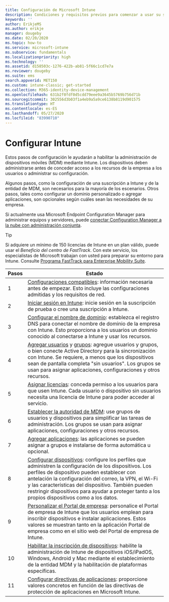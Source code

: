 ```yaml
---
title: Configuración de Microsoft Intune
description: Condiciones y requisitos previos para comenzar a usar su suscripción de Intune
keywords: ''
author: ErikjeMS
ms.author: erikje
manager: dougeby
ms.date: 02/20/2020
ms.topic: how-to
ms.service: microsoft-intune
ms.subservice: fundamentals
ms.localizationpriority: high
ms.technology: ''
ms.assetid: d158503c-1276-422b-ab81-5f66c1cd7e7a
ms.reviewer: dougeby
ms.suite: ems
search.appverid: MET150
ms.custom: intune-classic; get-started
ms.collection: M365-identity-device-management
ms.openlocfilehash: 631b2f0fdf0d5cdd79eee9a3645b5769b756d71b
ms.sourcegitcommit: 302556d3b03f1a4eb9a5a9ce6138b8119d901575
ms.translationtype: HT
ms.contentlocale: es-ES
ms.lasthandoff: 05/27/2020
ms.locfileid: "83990710"
---
```

# <a name="set-up-intune"></a>Configurar Intune

Estos pasos de configuración le ayudarán a habilitar la administración de dispositivos móviles (MDM) mediante Intune. Los dispositivos deben administrarse antes de conceder acceso a los recursos de la empresa a los usuarios o administrar su configuración.

Algunos pasos, como la configuración de una suscripción a Intune y de la entidad de MDM, son necesarios para la mayoría de los escenarios. Otros pasos, tales como configurar un dominio personalizado o agregar aplicaciones, son opcionales según cuáles sean las necesidades de su empresa.

Si actualmente usa Microsoft Endpoint Configuration Manager para administrar equipos y servidores, puede [conectar Configuration Manager a la nube con administración conjunta](https://docs.microsoft.com/configmgr/comanage/overview).

>[!TIP]
>Si adquiere un mínimo de 150 licencias de Intune en un plan válido, puede usar el *Beneficio del centro de FastTrack*. Con este servicio, los especialistas de Microsoft trabajan con usted para preparar su entorno para Intune. Consulte [Programa FastTrack para Enterprise Mobility Suite](https://docs.microsoft.com/enterprise-mobility-security/Solutions/enterprise-mobility-fasttrack-program).

| Pasos | Estado  |
|---|---|
|   1   | [Configuraciones compatibles](supported-devices-browsers.md): información necesaria antes de empezar. Esto incluye las configuraciones admitidas y los requisitos de red.|
|   2   |  [Iniciar sesión en Intune](account-sign-up.md): inicie sesión en la suscripción de prueba o cree una suscripción a Intune. |
|   3   | [Configurar el nombre de dominio](custom-domain-name-configure.md): establezca el registro DNS para conectar el nombre de dominio de la empresa con Intune. Esto proporciona a los usuarios un dominio conocido al conectarse a Intune y usar los recursos. |
|   4   | [Agregar usuarios](users-add.md) y [grupos](groups-add.md): agregue usuarios y grupos, o bien conecte Active Directory para la sincronización con Intune. Se requiere, a menos que los dispositivos sean de pantalla completa "sin usuarios". Los grupos se usan para asignar aplicaciones, configuraciones y otros recursos.|
|   5   | [Asignar licencias](licenses-assign.md): conceda permiso a los usuarios para que usen Intune. Cada usuario o dispositivo sin usuarios necesita una licencia de Intune para poder acceder al servicio. |
|   6   | [Establecer la autoridad de MDM](mdm-authority-set.md): use grupos de usuarios y dispositivos para simplificar las tareas de administración. Los grupos se usan para asignar aplicaciones, configuraciones y otros recursos. |
|   7   | [Agregar aplicaciones](../apps/apps-add.md): las aplicaciones se pueden asignar a grupos e instalarse de forma automática u opcional. |
|   8   | [Configurar dispositivos](../configuration/device-profiles.md): configure los perfiles que administren la configuración de los dispositivos. Los perfiles de dispositivo pueden establecer con antelación la configuración del correo, la VPN, el Wi-Fi y las características del dispositivo. También pueden restringir dispositivos para ayudar a proteger tanto a los propios dispositivos como a los datos. |
|   9   |  [Personalizar el Portal de empresa](../apps/company-portal-app.md): personalice el Portal de empresa de Intune que los usuarios emplean para inscribir dispositivos e instalar aplicaciones. Estos valores se muestran tanto en la aplicación Portal de empresa como en el sitio web del Portal de empresa de Intune.       |
|  10   | [Habilitar la inscripción de dispositivos](mdm-authority-set.md): habilite la administración de Intune de dispositivos iOS/iPadOS, Windows, Android y Mac mediante el establecimiento de la entidad MDM y la habilitación de plataformas específicas. |
|  11   |  [Configurar directivas de aplicaciones](../apps/app-protection-policy.md): proporcione valores concretos en función de las directivas de protección de aplicaciones en Microsoft Intune. |
